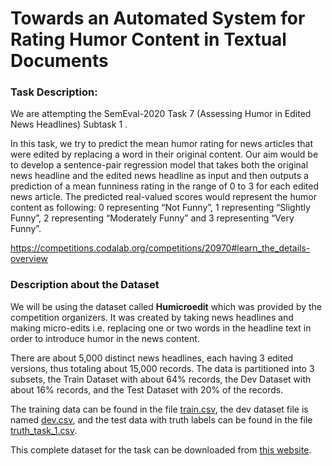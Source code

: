 # Towards an Automated System for Rating Humor Content in Textual Documents

### Task Description:

We are attempting the SemEval-2020 Task 7 (Assessing Humor in Edited News Headlines) Subtask 1 . 

In this task, we try to predict the mean humor rating for news articles that were edited by replacing a word in their original content. Our aim would be to develop a sentence-pair regression model that takes both the original news headline and the edited news headline as input and then outputs a prediction of a mean funniness rating in the range of 0 to 3 for each edited news article. The predicted real-valued scores would represent the humor content as following:
0 representing “Not Funny”, 1 representing “Slightly Funny”, 2 representing “Moderately Funny” and 3 representing “Very Funny”.

https://competitions.codalab.org/competitions/20970#learn_the_details-overview

### Description about the Dataset

We will be using the dataset called **Humicroedit** which was provided by the competition organizers. It was created by taking news headlines and making micro-edits i.e. replacing one or two words in the headline text in order to introduce humor in the news content. 

There are about 5,000 distinct news headlines, each having 3 edited versions, thus totaling about 15,000 records. The data is partitioned into 3 subsets, the Train Dataset with about 64% records, the Dev Dataset with about 16% records, and the Test Dataset with 20% of the records. 

The training data can be found in the file [train.csv](train.csv), the dev dataset file is named [dev.csv](dev.csv), and the test data with truth labels can be found in the file [truth_task_1.csv](truth_task_1.csv).

This complete dataset for the task can be downloaded from [this website](https://cs.rochester.edu/u/nhossain/humicroedit.html). 
